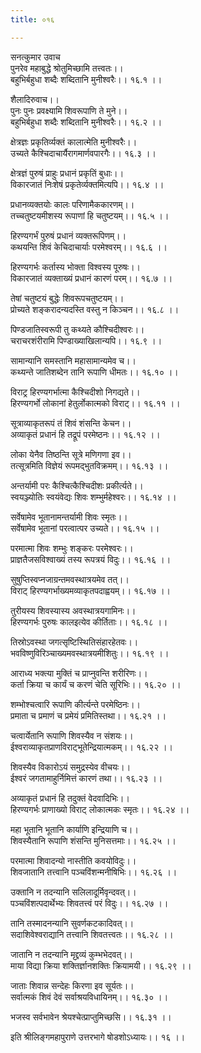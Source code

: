 ```yaml
---
title: ०१६

---
```

सनत्कुमार उवाच  
पुनरेव महाबुद्धे श्रोतुमिच्छामि तत्त्वतः।।  
बहुभिर्बहुधा शब्दैः शब्दितानि मुनीश्वरैः।। १६.१ ।।  
  
शैलादिरुवाच।।  
पुनः पुनः प्रवक्ष्यामि शिवरूपाणि ते मुने।।  
बहुभिर्बहुधा शब्दैः शब्दितानि मुनीश्वरैः।। १६.२ ।।  
  
क्षेत्रज्ञः प्रकृतिर्व्यक्तं कालात्मेति मुनीश्वरैः।।  
उच्यते कैश्चिदाचार्यैरागमार्णवपारगैः।। १६.३ ।।  
  
क्षेत्रज्ञं पुरुषं प्राहुः प्रधानं प्रकृतिं बुधाः।।  
विकारजातं निःशेषं प्रकृतेर्व्यक्तमित्यपि।। १६.४ ।।  
  
प्रधानव्यक्तयोः कालः परिणामैककारणम्।।  
तच्चतुष्टयमीशस्य रूपाणां हि चतुष्टयम्।। १६.५ ।।  
  
हिरण्यगर्भं पुरुषं प्रधानं व्यक्तरूपिणम्।।  
कथयन्ति शिवं केचिदाचार्याः परमेश्वरम्।। १६.६ ।।  
  
हिरण्यगर्भः कर्तास्य भोक्ता विश्वस्य पूरुषः।।  
विकारजातं व्यक्ताख्यं प्रधानं कारणं परम्।। १६.७ ।।  
  
तेषां चतुष्टयं बुद्धेः शिवरूपचतुष्टयम्।।  
प्रोच्यते शङ्करादन्यदस्ति वस्तु न किञ्चन।। १६.८ ।।  
  
पिण्डजातिस्वरूपी तु कथ्यते कौश्चिदीश्वरः।।  
चराचरशंरीरामि पिण्डाख्याखिलान्यपि।। १६.९ ।।  
  
सामान्यानि समस्तानि महासामान्यमेव च।।  
कथ्यन्ते जातिशब्देन तानि रूपाणि धीमतः।। १६.१० ।।  
  
विराट्र हिरण्यगर्भात्मा कैश्चिदीशो निगद्यते।।  
हिरण्यगर्भो लोकानां हेतुर्लोकात्मको विराट्।। १६.११ ।।  
  
सूत्राव्याकृतरूपं तं शिवं शंसन्ति केचन।।  
अव्याकृतं प्रधानं हि तद्रूपं परमेष्ठनः।। १६.१२ ।।  
  
लोका येनैव तिष्ठन्ति सूत्रे मणिगणा इव।।  
तत्सूत्रमिति विज्ञेयं रूपमद्भुतविक्रमम्।। १६.१३ ।।  
  
अन्तर्यामी परः कैश्चित्कैश्चिदीशः प्रकीर्त्यते।।  
स्वयञ्ज्योतिः स्वयंवेद्यः शिवः शम्भुर्महेश्वरः।। १६.१४ ।।  
  
सर्वेषामेव भूतानामन्तर्यामी शिवः स्मृतः।।  
सर्वेषामेव भूतानां परत्वात्पर उच्यते।। १६.१५ ।।  
  
परमात्मा शिवः शम्भुः शङ्करः परमेश्वरः।।  
प्राज्ञतैजसविश्वाख्यं तस्य रूपत्रयं विदुः।। १६.१६ ।।  
  
सुषुप्तिस्वप्नजाग्रन्तमवस्थात्रयमेव तत्।।  
विराट् हिरण्यगर्भाख्यमव्याकृतपदाह्वयम्।। १६.१७ ।।  
  
तुरीयस्य शिवस्यास्य अवस्थात्रयगामिनः।।  
हिरण्यगर्भः पुरुषः कालइत्येव कीर्तिताः।। १६.१८ ।।  
  
तिस्रोऽवस्था जगत्सृष्टिस्थितिसंहारहेतवः।।  
भवविष्णुविरिञ्चाख्यमवस्थात्रयमीशितुः।। १६.१९ ।।  
  
आराध्य भक्त्या मुक्तिं च प्राप्नुवन्ति शरीरिणः।।  
कर्ता क्रिया च कार्यं च करणं चेति सूरिभिः।। १६.२० ।।  
  
शम्भोश्चत्वारि रूपाणि कीर्त्यन्ते परमेष्ठिनः।।  
प्रमाता च प्रमाणं च प्रमेयं प्रमितिस्तथा।। १६.२१ ।।  
  
चत्वार्येतानि रूपाणि शिवस्यैव न संशयः।।  
ईश्वराव्याकृतप्राणविराट्भूतेन्द्रियात्मकम्।। १६.२२ ।।  
  
शिवस्यैव विकारोऽयं समुद्रस्येव वीचयः।।  
ईश्वरं जगतामाहुर्निमित्तं कारणं तथा।। १६.२३ ।।  
  
अव्याकृतं प्रधानं हि तदुक्तं वेदवादिभिः।।  
हिरण्यगर्भः प्राणाख्यो विराट् लोकात्मकः स्मृतः।। १६.२४ ।।  
  
महा भूतानि भूतानि कार्याणि इन्द्रियाणि च।।  
शिवस्यैतानि रूपाणि शंसन्ति मुनिसत्तमाः।। १६.२५ ।।  
  
परमात्मा शिवादन्यो नास्तीति कवयोविदुः।।  
शिवजातानि तत्त्वानि पञ्चविंशन्मनीषिभिः।। १६.२६ ।।  
  
उक्तानि न तदन्यानि सलिलादूर्मिवृन्दवत्।।  
पञ्चविंशत्पदार्थेभ्यः शिवतत्त्वं परं विदुः।। १६.२७ ।।  
  
तानि तस्मादनन्यानि सुवर्णकटकादिवत्।।  
सदाशिवेश्वराद्यानि तत्त्वानि शिवतत्त्वतः।। १६.२८ ।।  
  
जातानि न तदन्यानि मृद्द्रव्यं कुम्भभेदवत्।।  
माया विद्या क्रिया शक्तिर्ज्ञानशक्तिः क्रियामयी।। १६.२९ ।।  
  
जाताः शिवान्न सन्देहः किरणा इव सूर्यतः।।  
सर्वात्मकं शिवं देवं सर्वाश्रयविधायिनम्।। १६.३० ।।  
  
भजस्व सर्वभावेन श्रेयश्चेत्प्राप्तुमिच्छसि।। १६.३१ ।।  
  
इति श्रीलिङ्गमहापुराणे उत्तरभागे षोडशोऽध्यायः।। १६ ।।